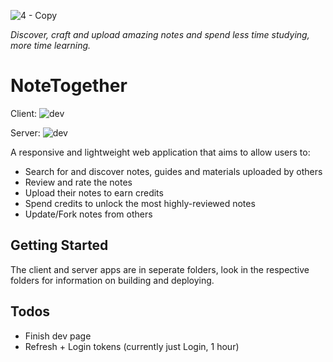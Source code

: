 ![4 - Copy](https://user-images.githubusercontent.com/16388604/170707455-4a23cca2-6a1e-4c50-b23c-64451e68aaab.PNG)

_Discover, craft and upload amazing notes and spend less time studying, more time learning._

# NoteTogether
Client: ![dev](https://github.com/shotnothing/NoteTogether/actions/workflows/client-dev.yaml/badge.svg)

Server: ![dev](https://github.com/shotnothing/NoteTogether/actions/workflows/server-dev.yaml/badge.svg)

A responsive and lightweight web application that aims to allow users to:
- Search for and discover notes, guides and materials uploaded by others
- Review and rate the notes
- Upload their notes to earn credits
- Spend credits to unlock the most highly-reviewed notes
- Update/Fork notes from others

## Getting Started
The client and server apps are in seperate folders, look in the respective folders for information on building and deploying.

## Todos
- Finish dev page
- Refresh + Login tokens (currently just Login, 1 hour)
